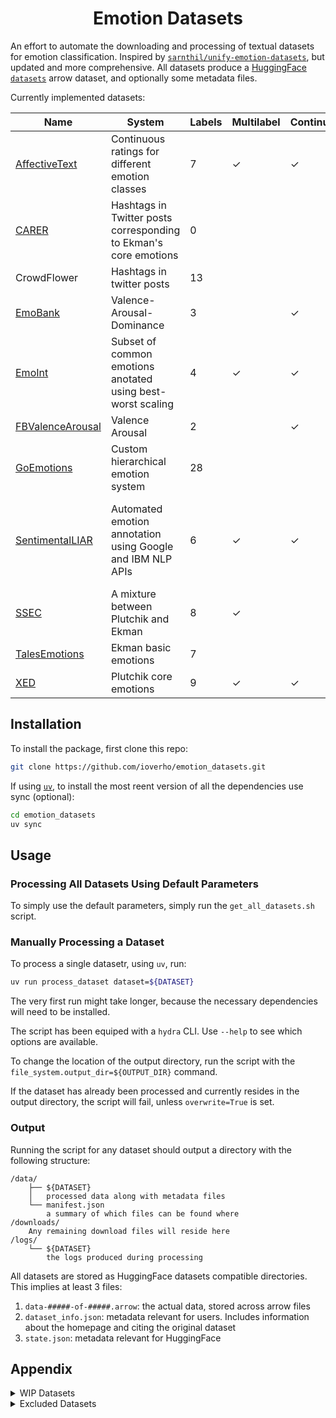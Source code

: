 <h1 align="center">Emotion Datasets
</h1>

An effort to automate the downloading and processing of textual datasets for emotion classification. Inspired by [`sarnthil/unify-emotion-datasets`](https://github.com/sarnthil/unify-emotion-datasets/tree/master), but updated and more comprehensive. All datasets produce a [HuggingFace `datasets`](https://huggingface.co/docs/datasets/en/index) arrow dataset, and optionally some metadata files.

Currently implemented datasets:

|                                                                                         Name | System                                                           |   Labels | Multilabel   | Continuous   | Size   | Domain                                            |
|----------------------------------------------------------------------------------------------|------------------------------------------------------------------|----------|--------------|--------------|--------|---------------------------------------------------|
| [AffectiveText](https://web.eecs.umich.edu/~mihalcea/downloads.html#affective)               | Continuous ratings for different emotion classes                 | 7        | ✓            | ✓            | 1.3k   | News headlines                                    |
| [CARER](https://github.com/dair-ai/emotion_dataset)                                          | Hashtags in Twitter posts corresponding to Ekman's core emotions | 0        |              |              | 20k    | Twitter posts                                     |
| CrowdFlower                                                                                  | Hashtags in twitter posts                                        | 13       |              |              | 40k    | Twitter posts                                     |
| [EmoBank](https://github.com/JULIELab/EmoBank/tree/master)                                   | Valence-Arousal-Dominance                                        | 3        |              | ✓            | 10k    | Varied                                            |
| [EmoInt](http://saifmohammad.com/WebPages/EmotionIntensity-SharedTask.html)                  | Subset of common emotions anotated using best-worst scaling      | 4        | ✓            | ✓            | 6.9k   | Tweets                                            |
| [FBValenceArousal](https://github.com/wwbp/additional_data_sets/tree/master/valence_arousal) | Valence Arousal                                                  | 2        |              | ✓            | 2.9k   | Facebook posts                                    |
| [GoEmotions](https://github.com/google-research/google-research/tree/master/goemotions)      | Custom hierarchical emotion system                               | 28       |              |              | 58k    | Reddit posts                                      |
| [SentimentalLIAR](https://github.com/UNHSAILLab/SentimentalLIAR)                             | Automated emotion annotation using Google and IBM NLP APIs       | 6        | ✓            | ✓            | 13k    | Short snippets from politicians and famous people |
| [SSEC](https://www.romanklinger.de/ssec/)                                                    | A mixture between Plutchik and Ekman                             | 8        | ✓            |              | 4.8k   | Twitter posts                                     |
| [TalesEmotions](http://people.rc.rit.edu/~coagla/affectdata/index.html)                      | Ekman basic emotions                                             | 7        |              |              | 15k    | Fairy tales                                       |
| [XED](https://github.com/Helsinki-NLP/XED/tree/master)                                       | Plutchik core emotions                                           | 9        | ✓            | ✓            | 27k    | Subtitles                                         |

## Installation

To install the package, first clone this repo:
```sh
git clone https://github.com/ioverho/emotion_datasets.git
```

If using [`uv`](https://docs.astral.sh/uv/), to install the most reent version of all the dependencies use sync (optional):
```sh
cd emotion_datasets
uv sync
```

## Usage

### Processing All Datasets Using Default Parameters

To simply use the default parameters, simply run the `get_all_datasets.sh` script.

### Manually Processing a Dataset

To process a single datasetr, using `uv`, run:
```sh
uv run process_dataset dataset=${DATASET}
```

The very first run might take longer, because the necessary dependencies will need to be installed.

The script has been equiped with a `hydra` CLI. Use `--help` to see which options are available.

To change the location of the output directory, run the script with the `file_system.output_dir=${OUTPUT_DIR}` command.

If the dataset has already been processed and currently resides in the output directory, the script will fail, unless `overwrite=True` is set.

### Output

Running the script for any dataset should output a directory with the following structure:
```
/data/
    ├── ${DATASET}
    │   processed data along with metadata files
    └── manifest.json
        a summary of which files can be found where
/downloads/
    Any remaining download files will reside here
/logs/
    └── ${DATASET}
        the logs produced during processing
```

All datasets are stored as HuggingFace datasets compatible directories. This implies at least 3 files:
1. `data-#####-of-#####.arrow`: the actual data, stored across arrow files
2. `dataset_info.json`: metadata relevant for users. Includes information about the homepage and citing the original dataset
3. `state.json`: metadata relevant for HuggingFace

## Appendix

<details>
<summary>WIP Datasets</summary>

| Name                                                                                         | Description                       |
| -------------------------------------------------------------------------------------------- | --------------------------------- |
| [SemEval-2018 Task 1: Affect in Tweets](https://competitions.codalab.org/competitions/17751) | Continuation of EmoInt            |
| [Electoral Tweets](http://saifmohammad.com/WebPages/SentimentEmotionLabeledData.html)        | Yet another Saif Mohammad dataset |

</details>

<details>
<summary>Excluded Datasets</summary>

| Name                                                                                     | Description | Exclusion Reason                                |
| ---------------------------------------------------------------------------------------- | ----------- | ----------------------------------------------- |
| [SemEval-2019 Task 3: EmoContext](https://competitions.codalab.org/competitions/19790)   |             | Emotion spread out over long context            |
| [Grounded Emotion](https://web.eecs.umich.edu/~mihalcea/downloads.html#GroundedEmotions) |             | SoTA classifiers cannot beat random performance |

</details>
